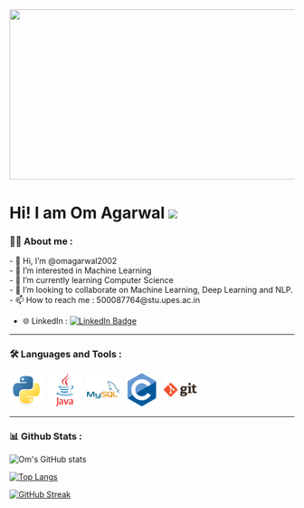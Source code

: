 <div align="center">
  <img src="https://media.giphy.com/media/dWesBcTLavkZuG35MI/giphy.gif" width="600" height="300"/>
</div>

<h1>
  Hi! I am Om Agarwal
  <img src="https://media.giphy.com/media/hvRJCLFzcasrR4ia7z/giphy.gif" width="30px"/>
</h1>

### 👨‍💻 About me :
<div>
- 👋 Hi, I’m @omagarwal2002 <br>
- 👀 I’m interested in Machine Learning <br>
- 🌱 I’m currently learning Computer Science <br>
- 💞️ I’m looking to collaborate on Machine Learning, Deep Learning and NLP. <br>
- 📫 How to reach me : 500087764@stu.upes.ac.in   <br>
  <div id="badges">
    
- 🌐 LinkedIn :  <a href="https://www.linkedin.com/in/om-agarwal-063404210/">
    <img src="https://img.shields.io/badge/LinkedIn-blue?style=for-the badge&logo=linkedin&logoColor=white" alt="LinkedIn Badge"/>
  </a>
</div>
  
---

### :hammer_and_wrench: Languages and Tools :
<div>
  <img src="https://github.com/devicons/devicon/blob/master/icons/python/python-original.svg" title="Python" alt="Python" width="60" height="60"/>&nbsp;
  <img src="https://github.com/devicons/devicon/blob/master/icons/java/java-original-wordmark.svg" title="Java" alt="Java" width="60" height="60"/>&nbsp;
  <img src="https://github.com/devicons/devicon/blob/master/icons/mysql/mysql-original-wordmark.svg" title="MySQL"  alt="MySQL" width="60" height="60"/>&nbsp;
  <img src="https://github.com/devicons/devicon/blob/master/icons/c/c-original.svg" title="C" alt="C" width="60" height="60"/>&nbsp;
  <img src="https://github.com/devicons/devicon/blob/master/icons/git/git-original-wordmark.svg" title="Git" **alt="Git" width="60" height="60"/>
</div>

---

### 📊 Github Stats :
![Om's GitHub stats](https://github-readme-stats.vercel.app/api?username=omagarwal2002&theme=chartreuse-dark&show_icons=true)
  
[![Top Langs](https://github-readme-stats.vercel.app/api/top-langs/?username=omagarwal2002&layout=compact&theme=vision-friendly-dark)](https://github.com/anuraghazra/github-readme-stats)

[![GitHub Streak](http://github-readme-streak-stats.herokuapp.com?user=omagarwal2002&theme=dark)](https://git.io/streak-stats)
